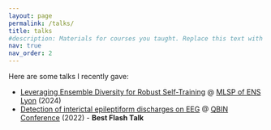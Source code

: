 ```yaml
---
layout: page
permalink: /talks/
title: talks
#description: Materials for courses you taught. Replace this text with your description.
nav: true
nav_order: 2
---
```


Here are some talks I recently gave:
- <a href="https://proceedings.mlr.press/v238/odonnat24a/odonnat24a.pdf"> Leveraging Ensemble Diversity for Robust Self-Training</a> @ <a href="https://www.ens-lyon.fr/PHYSIQUE/seminars/machine-learning-and-signal-processing">MLSP of ENS Lyon</a> (2024)
- <a href="https://event.fourwaves.com/qbinscientificday2022/abstracts/ad70d0ce-32ea-4a71-9e45-6ec34d772363"> Detection of interictal epileptiform discharges on EEG</a> @ <a href="https://event.fourwaves.com/qbinscientificday2022/pages">QBIN Conference</a> (2022) - <b> Best Flash Talk </b>
